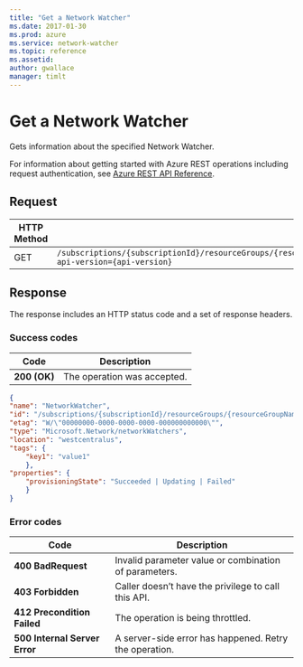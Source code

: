 ```yaml
---
title: "Get a Network Watcher"
ms.date: 2017-01-30
ms.prod: azure
ms.service: network-watcher
ms.topic: reference
ms.assetid: 
author: gwallace
manager: timlt
---
```


# Get a Network Watcher

Gets information about the specified Network Watcher.

For information about getting started with Azure REST operations including request authentication, see [Azure REST API Reference](../../index.md).

## Request

| HTTP Method | URI|  
| ----------- |----|  
| GET | `/subscriptions/{subscriptionId}/resourceGroups/{resourceGroupName}/providers/Microsoft.Network/networkWatchers/{networkWatcherName}?api-version={api-version}` |

## Response  

The response includes an HTTP status code and a set of response headers.

### Success codes

| Code | Description |
| ---- | ----------- |
| **200 (OK)** | The operation was accepted. | 

```json
{ 
"name": "NetworkWatcher", 
"id": "/subscriptions/{subscriptionId}/resourceGroups/{resourceGroupName}/providers/Microsoft.Network/networkWatchers/{networkWatcherName}", 
"etag": "W/\"00000000-0000-0000-0000-000000000000\"", 
"type": "Microsoft.Network/networkWatchers", 
"location": "westcentralus", 
"tags": { 
    "key1": "value1" 
    }, 
"properties": { 
    "provisioningState": "Succeeded | Updating | Failed" 
    } 
}
```
### Error codes

| Code | Description |
| ---- | ----------- |
| **400 BadRequest** | Invalid parameter value or combination of parameters. | 
| **403 Forbidden** | Caller doesn’t have the privilege to call this API. |
| **412 Precondition Failed** | The operation is being throttled. |
| **500 Internal Server Error** |  A server-side error has happened. Retry the operation. |     



 